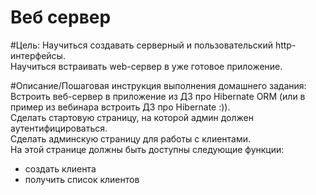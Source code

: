 # Веб сервер

#Цель:
Научиться создавать серверный и пользовательский http-интерфейсы.</br>
Научиться встраивать web-сервер в уже готовое приложение.

#Описание/Пошаговая инструкция выполнения домашнего задания:
Встроить веб-сервер в приложение из ДЗ про Hibernate ORM (или в пример из вебинара встроить ДЗ про Hibernate :)).</br>
Сделать стартовую страницу, на которой админ должен аутентифицироваться.</br>
Сделать админскую страницу для работы с клиентами.</br>
На этой странице должны быть доступны следующие функции:</br>
- создать клиента
- получить список клиентов